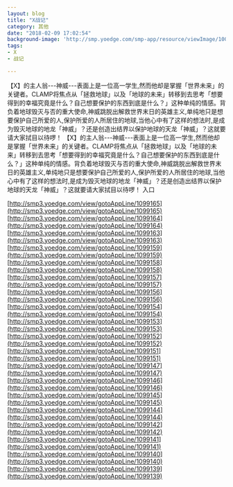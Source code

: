 ```yaml
---
layout: blog
title: "X战记"
category: 其他
date: "2018-02-09 17:02:54"
background-image: 'http://smp.yoedge.com/smp-app/resource/viewImage/1003348appline.png'
tags:
- X
- 战记

---
```

【X】的主人翁---神威---表面上是一位高一学生,然而他却是掌握「世界未来」的关键者。CLAMP将焦点从「拯救地球」以及「地球的未来」转移到去思考「想要得到的幸福究竟是什么？自己想要保护的东西到底是什么？」这种单纯的情感。背负着地球毁灭与否的重大使命,神威跳脱出解救世界末日的英雄主义,单纯地只是想要保护自己所爱的人,保护所爱的人所居住的地球,当他心中有了这样的想法时,是成为毁灭地球的地龙「神威」？还是创造出结界以保护地球的天龙「神威」？这就要请大家拭目以待啰！
【X】的主人翁---神威---表面上是一位高一学生,然而他却是掌握「世界未来」的关键者。CLAMP将焦点从「拯救地球」以及「地球的未来」转移到去思考「想要得到的幸福究竟是什么？自己想要保护的东西到底是什么？」这种单纯的情感。背负着地球毁灭与否的重大使命,神威跳脱出解救世界末日的英雄主义,单纯地只是想要保护自己所爱的人,保护所爱的人所居住的地球,当他心中有了这样的想法时,是成为毁灭地球的地龙「神威」？还是创造出结界以保护地球的天龙「神威」？这就要请大家拭目以待啰！
入口

[http://smp3.yoedge.com/view/gotoAppLine/1099165](http://smp3.yoedge.com/view/gotoAppLine/1099165)
[http://smp3.yoedge.com/view/gotoAppLine/1099164](http://smp3.yoedge.com/view/gotoAppLine/1099164)
[http://smp3.yoedge.com/view/gotoAppLine/1099163](http://smp3.yoedge.com/view/gotoAppLine/1099163)
[http://smp3.yoedge.com/view/gotoAppLine/1099159](http://smp3.yoedge.com/view/gotoAppLine/1099159)
[http://smp3.yoedge.com/view/gotoAppLine/1099158](http://smp3.yoedge.com/view/gotoAppLine/1099158)
[http://smp3.yoedge.com/view/gotoAppLine/1099157](http://smp3.yoedge.com/view/gotoAppLine/1099157)
[http://smp3.yoedge.com/view/gotoAppLine/1099156](http://smp3.yoedge.com/view/gotoAppLine/1099156)
[http://smp3.yoedge.com/view/gotoAppLine/1099154](http://smp3.yoedge.com/view/gotoAppLine/1099154)
[http://smp3.yoedge.com/view/gotoAppLine/1099153](http://smp3.yoedge.com/view/gotoAppLine/1099153)
[http://smp3.yoedge.com/view/gotoAppLine/1099152](http://smp3.yoedge.com/view/gotoAppLine/1099152)
[http://smp3.yoedge.com/view/gotoAppLine/1099151](http://smp3.yoedge.com/view/gotoAppLine/1099151)
[http://smp3.yoedge.com/view/gotoAppLine/1099147](http://smp3.yoedge.com/view/gotoAppLine/1099147)
[http://smp3.yoedge.com/view/gotoAppLine/1099146](http://smp3.yoedge.com/view/gotoAppLine/1099146)
[http://smp3.yoedge.com/view/gotoAppLine/1099145](http://smp3.yoedge.com/view/gotoAppLine/1099145)
[http://smp3.yoedge.com/view/gotoAppLine/1099144](http://smp3.yoedge.com/view/gotoAppLine/1099144)
[http://smp3.yoedge.com/view/gotoAppLine/1099142](http://smp3.yoedge.com/view/gotoAppLine/1099142)
[http://smp3.yoedge.com/view/gotoAppLine/1099141](http://smp3.yoedge.com/view/gotoAppLine/1099141)
[http://smp3.yoedge.com/view/gotoAppLine/1099140](http://smp3.yoedge.com/view/gotoAppLine/1099140)
[http://smp3.yoedge.com/view/gotoAppLine/1099139](http://smp3.yoedge.com/view/gotoAppLine/1099139)

        
